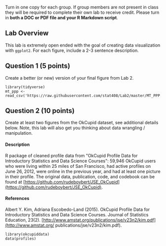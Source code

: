 Turn in one copy for each group. If group members are not present in class they will be required to complete their own lab to receive credit. Please turn in **both a DOC or PDF file and your R Markdown script**. 

## Lab Overview
This lab is extremely open ended with the goal of creating data visualization with `ggplot2`. For each figure, include a 2-3 sentence description.

## Question 1 (5 points)

Create a better (or new) version of your final figure from Lab 2.

```
library(tidyverse)
mt_ppp <- read_csv('https://raw.githubusercontent.com/stat408/Lab2/master/MT_PPP.csv')
```


## Question 2 (10 points)

Create at least two figures from the OkCupid dataset, see additional details below. Note, this lab will also get you thinking about data wrangling / manipulation.


#### Description
R package of cleaned profile data from "OkCupid Profile Data for Introductory Statistics and Data Science Courses": 59,946 OkCupid users who were living within 25 miles of San Francisco, had active profiles on June 26, 2012, were online in the previous year, and had at least one picture in their profile. The original data, publication, code, and codebook can be found at [https://github.com/rudeboybert/JSE_OkCupid](https://github.com/rudeboybert/JSE_OkCupid).

#### References
Albert Y. Kim, Adriana Escobedo-Land (2015). OkCupid Profile Data for Introductory Statistics and Data Science Courses. Journal of Statistics Education, 23(2). [http://www.amstat.org/publications/jse/v23n2/kim.pdf](http://www.amstat.org/ publications/jse/v23n2/kim.pdf).

```
library(okcupiddata)
data(profiles)
```

